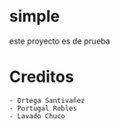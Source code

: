 # simple
este proyecto es de prueba
# Creditos
    - Ortega Santivañez
    - Portugal Robles
    - Lavado Chuco
